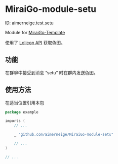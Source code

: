 # MiraiGo-module-setu

ID: aimerneige.test.setu

Module for [MiraiGo-Template](https://github.com/Logiase/MiraiGo-Template)

使用了 [Lolicon API](https://api.lolicon.app/#/setu) 获取色图。

## 功能

在群聊中接受到消息 “setu” 时在群内发送色图。

## 使用方法

在适当位置引用本包

```go
package example

imports (
    // ...

    _ "github.com/aimerneige/MiraiGo-module-setu"

    // ...
)

// ...
```
